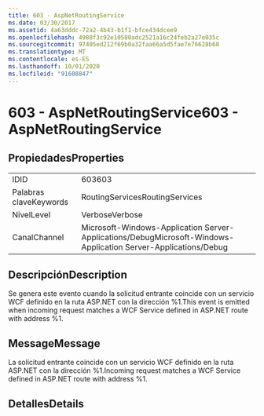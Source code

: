```yaml
---
title: 603 - AspNetRoutingService
ms.date: 03/30/2017
ms.assetid: 4a63dddc-72a2-4b43-b1f1-bfce434dcee9
ms.openlocfilehash: 4988f3c92e10580adc2521a16c24feb2a27e035c
ms.sourcegitcommit: 97405ed212f69b0a32faa66a5d5fae7e76628b68
ms.translationtype: MT
ms.contentlocale: es-ES
ms.lasthandoff: 10/01/2020
ms.locfileid: "91608847"
---
```

# <a name="603---aspnetroutingservice"></a><span data-ttu-id="24584-102">603 - AspNetRoutingService</span><span class="sxs-lookup"><span data-stu-id="24584-102">603 - AspNetRoutingService</span></span>
## <a name="properties"></a><span data-ttu-id="24584-103">Propiedades</span><span class="sxs-lookup"><span data-stu-id="24584-103">Properties</span></span>  
  
|||  
|-|-|  
|<span data-ttu-id="24584-104">ID</span><span class="sxs-lookup"><span data-stu-id="24584-104">ID</span></span>|<span data-ttu-id="24584-105">603</span><span class="sxs-lookup"><span data-stu-id="24584-105">603</span></span>|  
|<span data-ttu-id="24584-106">Palabras clave</span><span class="sxs-lookup"><span data-stu-id="24584-106">Keywords</span></span>|<span data-ttu-id="24584-107">RoutingServices</span><span class="sxs-lookup"><span data-stu-id="24584-107">RoutingServices</span></span>|  
|<span data-ttu-id="24584-108">Nivel</span><span class="sxs-lookup"><span data-stu-id="24584-108">Level</span></span>|<span data-ttu-id="24584-109">Verbose</span><span class="sxs-lookup"><span data-stu-id="24584-109">Verbose</span></span>|  
|<span data-ttu-id="24584-110">Canal</span><span class="sxs-lookup"><span data-stu-id="24584-110">Channel</span></span>|<span data-ttu-id="24584-111">Microsoft-Windows-Application Server-Applications/Debug</span><span class="sxs-lookup"><span data-stu-id="24584-111">Microsoft-Windows-Application Server-Applications/Debug</span></span>|  
  
## <a name="description"></a><span data-ttu-id="24584-112">Descripción</span><span class="sxs-lookup"><span data-stu-id="24584-112">Description</span></span>  
 <span data-ttu-id="24584-113">Se genera este evento cuando la solicitud entrante coincide con un servicio WCF definido en la ruta ASP.NET con la dirección %1.</span><span class="sxs-lookup"><span data-stu-id="24584-113">This event is emitted when incoming request matches a WCF Service defined in ASP.NET route with address %1.</span></span>  
  
## <a name="message"></a><span data-ttu-id="24584-114">Message</span><span class="sxs-lookup"><span data-stu-id="24584-114">Message</span></span>  
 <span data-ttu-id="24584-115">La solicitud entrante coincide con un servicio WCF definido en la ruta ASP.NET con la dirección %1.</span><span class="sxs-lookup"><span data-stu-id="24584-115">Incoming request matches a WCF Service defined in ASP.NET route with address %1.</span></span>  
  
## <a name="details"></a><span data-ttu-id="24584-116">Detalles</span><span class="sxs-lookup"><span data-stu-id="24584-116">Details</span></span>
